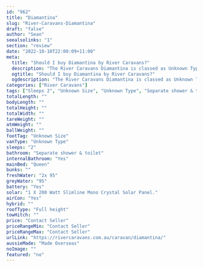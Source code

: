 ```yaml
---
id: "962"
title: "Diamantina"
slug: "River-Caravans-Diamantina"
draft: "false"
author: "Sean"
seealsolinks: "1"
section: "review"
date: "2022-10-10T22:00:09+11:00"
meta:
  title: "Should I buy Diamantina by River Caravans?"
  description: "The River Caravans Diamantina is classed as Unknown Type, and sleeps 2 people. It is Made Overseas and comes in at Unknown Size. It generally has Separate shower & toilet."
  ogtitle: "Should I buy Diamantina by River Caravans?"
  ogdescription: "The River Caravans Diamantina is classed as Unknown Type, and sleeps 2 people. It is Made Overseas and comes in at Unknown Size. It generally has Separate shower & toilet."
categories: ["River Caravans"]
tags: ["Sleeps 2", "Unknown Size", "Unknown Type", "Separate shower & toilet", "Full height", "Price Unknown", "Made Overseas"]
totalLength: ""
bodyLength: ""
totalHeight: ""
totalWidth: ""
tareWeight: ""
atmWeight: ""
ballWeight: ""
footTag: "Unknown Size"
vanType: "Unknown Type"
sleeps: "2"
bathroom: "Separate shower & toilet"
internalBathroom: "Yes"
mainBed: "Queen"
bunks: ""
freshWater: "2x 95"
greyWater: "95"
battery: "Yes"
solar: "1 X 200 Watt Slimline Mono Crystal Solar Panel."
airCon: "Yes"
hybrid: ""
roofType: "Full height"
towHitch: ""
price: "Contact Seller"
priceRangeMin: "Contact Seller"
priceRangeMax: "Contact Seller"
urlLink: "https://rivercaravans.com.au/caravan/diamantina/"
aussieMade: "Made Overseas"
noImage: ""
featured: "no"
---
```


